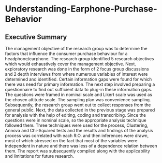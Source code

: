 # Understanding-Earphone-Purchase-Behavior

## Executive Summary
The management objective of the research group was to determine the factors that influence
the consumer purchase behaviour for a headphone/earphone. The research group identified 5
research objectives which would exhaustively cover the management objective. Next,
exploratory research was done in the form of 2 focus group discussions and 2 depth interviews
from where numerous variables of interest were determined and identified. Certain information
gaps were found for which there was need for primary information. The next step involved
preparing a questionnaire to find out sufficient data to plug-in these information gaps. The
questions were framed in nominal scale and Likert scale was used as the chosen attitude scale.
The sampling plan was convenience sampling. Subsequently, the research group went out to
collect responses from the general public. Next, the data collected in the previous stage was
prepared for analysis with the help of editing, coding and transcribing. Since the questions were
in nominal scale, so the appropriate analysis technique followed them. Three techniques were
used for the process, Clustering, Annova and Chi-Squared tests and the results and findings of
the analysis process was correlated with each R.O. and then inferences were drawn, most of
which stressed on the fact that most of the variables were independent in nature and there was
less of a dependence relation between them. The report was subsequently compiled along with
the applicability and limitations for future research.


